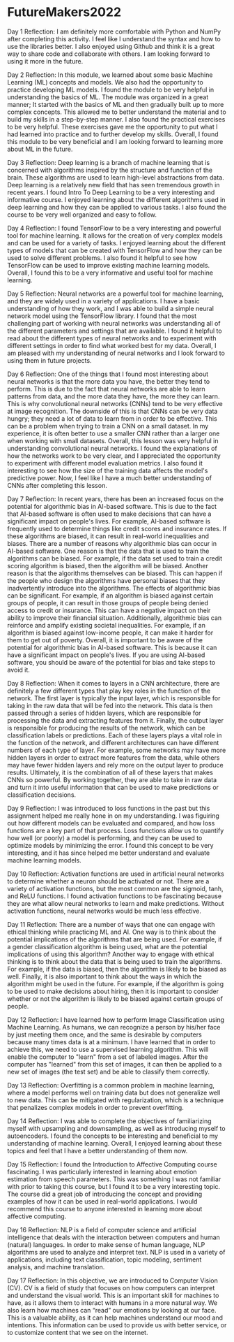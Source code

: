 # FutureMakers2022

Day 1 Reflection:
I am definitely more comfortable with Python and NumPy after completing this activity. I feel like I understand the syntax and how to use the libraries better. I also enjoyed using Github and think it is a great way to share code and collaborate with others. I am looking forward to using it more in the future.

Day 2 Reflection:
In this module, we learned about some basic Machine Learning (ML) concepts and models. We also had the opportunity to practice developing ML models. I found the module to be very helpful in understanding the basics of ML.
The module was organized in a great manner; It started with the basics of ML and then gradually built up to more complex concepts. This allowed me to better understand the material and to build my skills in a step-by-step manner. I also found the practical exercises to be very helpful. These exercises gave me the opportunity to put what I had learned into practice and to further develop my skills. Overall, I found this module to be very beneficial and I am looking forward to learning more about ML in the future.

Day 3  Reflection:
Deep learning is a branch of machine learning that is concerned with algorithms inspired by the structure and function of the brain. These algorithms are used to learn high-level abstractions from data. Deep learning is a relatively new field that has seen tremendous growth in recent years.
I found Intro To Deep Learning to be a very interesting and informative course. I enjoyed learning about the different algorithms used in deep learning and how they can be applied to various tasks. I also found the course to be very well organized and easy to follow. 

Day 4 Reflection:
I found TensorFlow to be a very interesting and powerful tool for machine learning. It allows for the creation of very complex models and can be used for a variety of tasks. I enjoyed learning about the different types of models that can be created with TensorFlow and how they can be used to solve different problems. I also found it helpful to see how TensorFlow can be used to improve existing machine learning models. Overall, I found this to be a very informative and useful tool for machine learning.

Day 5 Reflection:
Neural networks are a powerful tool for machine learning, and they are widely used in a variety of applications. I have a basic understanding of how they work, and I was able to build a simple neural network model using the TensorFlow library. I found that the most challenging part of working with neural networks was understanding all of the different parameters and settings that are available. I found it helpful to read about the different types of neural networks and to experiment with different settings in order to find what worked best for my data. Overall, I am pleased with my understanding of neural networks and I look forward to using them in future projects.

Day 6 Reflection:
One of the things that I found most interesting about neural networks is that the more data you have, the better they tend to perform. This is due to the fact that neural networks are able to learn patterns from data, and the more data they have, the more they can learn. This is why convolutional neural networks (CNNs) tend to be very effective at image recognition. The downside of this is that CNNs can be very data hungry; they need a lot of data to learn from in order to be effective. This can be a problem when trying to train a CNN on a small dataset. In my experience, it is often better to use a smaller CNN rather than a larger one when working with small datasets. Overall, this lesson was very helpful in understanding convolutional neural networks. I found the explanations of how the networks work to be very clear, and I appreciated the opportunity to experiment with different model evaluation metrics. I also found it interesting to see how the size of the training data affects the model's predictive power. Now, I feel like I have a much better understanding of CNNs after completing this lesson.

Day 7 Reflection:
In recent years, there has been an increased focus on the potential for algorithmic bias in AI-based software. This is due to the fact that AI-based software is often used to make decisions that can have a significant impact on people's lives. For example, AI-based software is frequently used to determine things like credit scores and insurance rates. If these algorithms are biased, it can result in real-world inequalities and biases.
There are a number of reasons why algorithmic bias can occur in AI-based software. One reason is that the data that is used to train the algorithms can be biased. For example, if the data set used to train a credit scoring algorithm is biased, then the algorithm will be biased. Another reason is that the algorithms themselves can be biased. This can happen if the people who design the algorithms have personal biases that they inadvertently introduce into the algorithms.
The effects of algorithmic bias can be significant. For example, if an algorithm is biased against certain groups of people, it can result in those groups of people being denied access to credit or insurance. This can have a negative impact on their ability to improve their financial situation. Additionally, algorithmic bias can reinforce and amplify existing societal inequalities. For example, if an algorithm is biased against low-income people, it can make it harder for them to get out of poverty.
Overall, it is important to be aware of the potential for algorithmic bias in AI-based software. This is because it can have a significant impact on people's lives. If you are using AI-based software, you should be aware of the potential for bias and take steps to avoid it.

Day 8 Reflection:
When it comes to layers in a CNN architecture, there are definitely a few different types that play key roles in the function of the network. The first layer is typically the input layer, which is responsible for taking in the raw data that will be fed into the network. This data is then passed through a series of hidden layers, which are responsible for processing the data and extracting features from it. Finally, the output layer is responsible for producing the results of the network, which can be classification labels or predictions.
Each of these layers plays a vital role in the function of the network, and different architectures can have different numbers of each type of layer. For example, some networks may have more hidden layers in order to extract more features from the data, while others may have fewer hidden layers and rely more on the output layer to produce results.
Ultimately, it is the combination of all of these layers that makes CNNs so powerful. By working together, they are able to take in raw data and turn it into useful information that can be used to make predictions or classification decisions.

Day 9 Reflection:
I was introduced to loss functions in the past but this assignment helped me really hone in on my understanding. I was figuiring out how different models can be evaluated and compared, and how loss functions are a key part of that process. Loss functions allow us to quantify how well (or poorly) a model is performing, and they can be used to optimize models by minimizing the error. I found this concept to be very interesting, and it has since helped me better understand and evaluate machine learning models.

Day 10 Reflection:
Activation functions are used in artificial neural networks to determine whether a neuron should be activated or not. There are a variety of activation functions, but the most common are the sigmoid, tanh, and ReLU functions. I found activation functions to be fascinating because they are what allow neural networks to learn and make predictions. Without activation functions, neural networks would be much less effective.

Day 11 Reflection:
There are a number of ways that one can engage with ethical thinking while practicing ML and AI. One way is to think about the potential implications of the algorithms that are being used. For example, if a gender classification algorithm is being used, what are the potential implications of using this algorithm? Another way to engage with ethical thinking is to think about the data that is being used to train the algorithms. For example, if the data is biased, then the algorithm is likely to be biased as well. Finally, it is also important to think about the ways in which the algorithm might be used in the future. For example, if the algorithm is going to be used to make decisions about hiring, then it is important to consider whether or not the algorithm is likely to be biased against certain groups of people.

Day 12 Reflection:
I have learned how to perform Image Classification using Machine Learning. As humans, we can recognize a person by his/her face by just meeting them once, and the same is desirable by computers because many times data is at a minimum. I have learned that in order to achieve this, we need to use a supervised learning algorithm. This will enable the computer to "learn" from a set of labeled images. After the computer has "learned" from this set of images, it can then be applied to a new set of images (the test set) and be able to classify them correctly.

Day 13 Reflection:
Overfitting is a common problem in machine learning, where a model performs well on training data but does not generalize well to new data. This can be mitigated with regularization, which is a technique that penalizes complex models in order to prevent overfitting.

Day 14 Reflection:
I was able to complete the objectives of familiarizing myself with upsampling and downsampling, as well as introducing myself to autoencoders. I found the concepts to be interesting and beneficial to my understanding of machine learning. Overall, I enjoyed learning about these topics and feel that I have a better understanding of them now.

Day 15 Reflection:
I found the Introduction to Affective Computing course fascinating. I was particularly interested in learning about emotion estimation from speech parameters. This was something I was not familiar with prior to taking this course, but I found it to be a very interesting topic. The course did a great job of introducing the concept and providing examples of how it can be used in real-world applications. I would recommend this course to anyone interested in learning more about affective computing.

Day 16 Reflection:
NLP is a field of computer science and artificial intelligence that deals with the interaction between computers and human (natural) languages. In order to make sense of human language, NLP algorithms are used to analyze and interpret text. NLP is used in a variety of applications, including text classification, topic modeling, sentiment analysis, and machine translation.

Day 17 Reflection:
In this objective, we are introduced to Computer Vision (CV). CV is a field of study that focuses on how computers can interpret and understand the visual world. This is an important skill for machines to have, as it allows them to interact with humans in a more natural way. We also learn how machines can “read” our emotions by looking at our face. This is a valuable ability, as it can help machines understand our mood and intentions. This information can be used to provide us with better service, or to customize content that we see on the internet.
